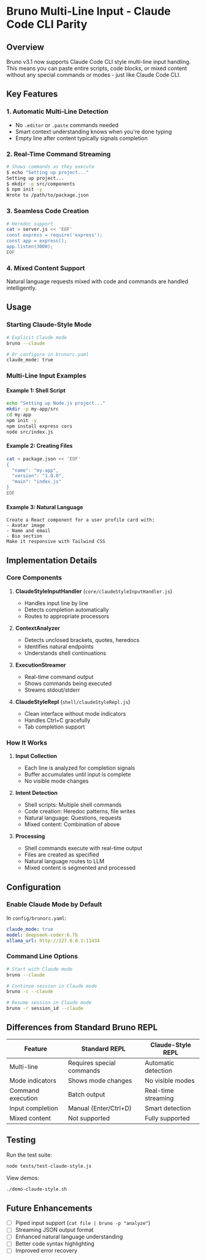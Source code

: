 # Bruno Multi-Line Input - Claude Code CLI Parity

## Overview

Bruno v3.1 now supports Claude Code CLI style multi-line input handling. This means you can paste entire scripts, code blocks, or mixed content without any special commands or modes - just like Claude Code CLI.

## Key Features

### 1. **Automatic Multi-Line Detection**
- No `.editor` or `.paste` commands needed
- Smart context understanding knows when you're done typing
- Empty line after content typically signals completion

### 2. **Real-Time Command Streaming**
```bash
# Shows commands as they execute
$ echo "Setting up project..."
Setting up project...
$ mkdir -p src/components
$ npm init -y
Wrote to /path/to/package.json
```

### 3. **Seamless Code Creation**
```bash
# Heredoc support
cat > server.js << 'EOF'
const express = require('express');
const app = express();
app.listen(3000);
EOF
```

### 4. **Mixed Content Support**
Natural language requests mixed with code and commands are handled intelligently.

## Usage

### Starting Claude-Style Mode

```bash
# Explicit Claude mode
bruno --claude

# Or configure in brunorc.yaml
claude_mode: true
```

### Multi-Line Input Examples

#### Example 1: Shell Script
```bash
echo "Setting up Node.js project..."
mkdir -p my-app/src
cd my-app
npm init -y
npm install express cors
node src/index.js
```

#### Example 2: Creating Files
```bash
cat > package.json << 'EOF'
{
  "name": "my-app",
  "version": "1.0.0",
  "main": "index.js"
}
EOF
```

#### Example 3: Natural Language
```
Create a React component for a user profile card with:
- Avatar image
- Name and email
- Bio section
Make it responsive with Tailwind CSS
```

## Implementation Details

### Core Components

1. **ClaudeStyleInputHandler** (`core/claudeStyleInputHandler.js`)
   - Handles input line by line
   - Detects completion automatically
   - Routes to appropriate processors

2. **ContextAnalyzer**
   - Detects unclosed brackets, quotes, heredocs
   - Identifies natural endpoints
   - Understands shell continuations

3. **ExecutionStreamer**
   - Real-time command output
   - Shows commands being executed
   - Streams stdout/stderr

4. **ClaudeStyleRepl** (`shell/claudeStyleRepl.js`)
   - Clean interface without mode indicators
   - Handles Ctrl+C gracefully
   - Tab completion support

### How It Works

1. **Input Collection**
   - Each line is analyzed for completion signals
   - Buffer accumulates until input is complete
   - No visible mode changes

2. **Intent Detection**
   - Shell scripts: Multiple shell commands
   - Code creation: Heredoc patterns, file writes
   - Natural language: Questions, requests
   - Mixed content: Combination of above

3. **Processing**
   - Shell commands execute with real-time output
   - Files are created as specified
   - Natural language routes to LLM
   - Mixed content is segmented and processed

## Configuration

### Enable Claude Mode by Default

In `config/brunorc.yaml`:
```yaml
claude_mode: true
model: deepseek-coder:6.7b
ollama_url: http://127.0.0.1:11434
```

### Command Line Options

```bash
# Start with Claude mode
bruno --claude

# Continue session in Claude mode
bruno -c --claude

# Resume session in Claude mode
bruno -r session_id --claude
```

## Differences from Standard Bruno REPL

| Feature | Standard REPL | Claude-Style REPL |
|---------|--------------|-------------------|
| Multi-line | Requires special commands | Automatic detection |
| Mode indicators | Shows mode changes | No visible modes |
| Command execution | Batch output | Real-time streaming |
| Input completion | Manual (Enter/Ctrl+D) | Smart detection |
| Mixed content | Not supported | Fully supported |

## Testing

Run the test suite:
```bash
node tests/test-claude-style.js
```

View demos:
```bash
./demo-claude-style.sh
```

## Future Enhancements

- [ ] Piped input support (`cat file | bruno -p "analyze"`)
- [ ] Streaming JSON output format
- [ ] Enhanced natural language understanding
- [ ] Better code syntax highlighting
- [ ] Improved error recovery